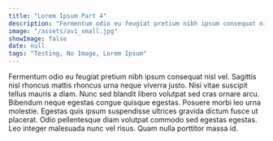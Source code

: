 ```yaml
---
title: "Lorem Ipsum Part 4"
description: "Fermentum odio eu feugiat pretium nibh ipsum consequat nisl vel"
image: "/assets/avi_small.jpg"
showImage: false
date: null
tags: "Testing, No Image, Lorem Ipsum"
---
```


Fermentum odio eu feugiat pretium nibh ipsum consequat nisl vel. Sagittis nisl rhoncus mattis rhoncus urna neque viverra justo. Nisi vitae suscipit tellus mauris a diam. Nunc sed blandit libero volutpat sed cras ornare arcu. Bibendum neque egestas congue quisque egestas. Posuere morbi leo urna molestie. Egestas quis ipsum suspendisse ultrices gravida dictum fusce ut placerat. Odio pellentesque diam volutpat commodo sed egestas egestas. Leo integer malesuada nunc vel risus. Quam nulla porttitor massa id.
